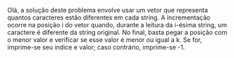 Olá, a solução deste problema envolve usar um vetor que representa quantos caracteres estão diferentes em cada string. A incrementação ocorre na posição i do vetor quando, durante a leitura da i-ésima string, um caractere é diferente da string original. No final, basta pegar a posição com o menor valor e verificar se esse valor é menor ou igual a k. Se for, imprime-se seu índice e valor; caso contrário, imprime-se -1.